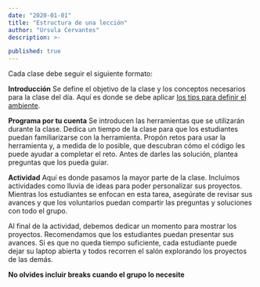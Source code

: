 ```yaml
---
date: "2020-01-01"
title: "Estructura de una lección"
author: "Ursula Cervantes"
description: >-

published: true
---
```


Cada clase debe seguir el siguiente formato:

**Introducción**
Se define el objetivo de la clase y los conceptos necesarios para la clase del día.
Aquí es donde se debe aplicar [los tips para definir el ambiente](/club/guide/lesson-planning/setting-tone/).

**Programa por tu cuenta**
Se introducen las herramientas que se utilizarán durante la clase. Dedica un tiempo
de la clase para que los estudiantes puedan familiarizarse con la herramienta.
Propón retos para usar la herramienta y, a medida de lo posible, que descubran cómo
el código les puede ayudar a completar el reto. Antes de darles las solución,
plantea preguntas que los pueda guiar.

**Actividad**
Aquí es donde pasamos la mayor parte de la clase. Incluímos actividades como lluvia
de ideas para poder personalizar sus proyectos. Mientras los estudiantes se enfocan
en esta tarea, asegúrate de revisar sus avances y que los voluntarios puedan compartir
las preguntas y soluciones con todo el grupo.

Al final de la actividad, debemos dedicar un momento para mostrar los proyectos.
Recomendamos que los estudiantes puedan presentar sus avances. Si es que no queda
tiempo suficiente, cada estudiante puede dejar su laptop abierta y todos recorren
el salón explorando los proyectos de las demás.

**No olvides incluir breaks cuando el grupo lo necesite**
